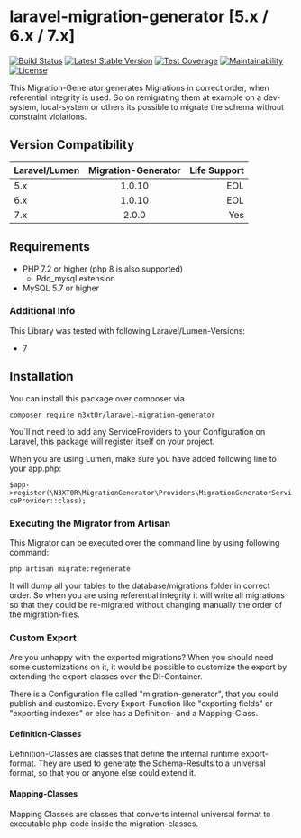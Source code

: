 # laravel-migration-generator [5.x / 6.x / 7.x]
[![Build Status](https://travis-ci.com/N3XT0R/laravel-migration-generator.svg?branch=master)](https://travis-ci.com/N3XT0R/laravel-migration-generator)
[![Latest Stable Version](https://poser.pugx.org/n3xt0r/laravel-migration-generator/v/stable)](https://packagist.org/packages/n3xt0r/laravel-migration-generator)
[![Test Coverage](https://api.codeclimate.com/v1/badges/3be6f76e8df15784a025/test_coverage)](https://codeclimate.com/github/N3XT0R/laravel-migration-generator/test_coverage)
[![Maintainability](https://api.codeclimate.com/v1/badges/3be6f76e8df15784a025/maintainability)](https://codeclimate.com/github/N3XT0R/laravel-migration-generator/maintainability)
[![License](https://poser.pugx.org/n3xt0r/laravel-migration-generator/license)](https://packagist.org/packages/n3xt0r/laravel-migration-generator)

This Migration-Generator generates Migrations in correct order, when referential integrity is used.
So on remigrating them at example on a dev-system, local-system or others its possible
to migrate the schema without constraint violations.

## Version Compatibility

| Laravel/Lumen | Migration-Generator | Life Support |
| ------------- |:-------------------:| ------------:|
| 5.x           | 1.0.10              | EOL          |
| 6.x           | 1.0.10              | EOL          |
| 7.x           | 2.0.0               | Yes          |

## Requirements

- PHP 7.2 or higher (php 8 is also supported)
    - Pdo_mysql extension
- MySQL 5.7 or higher

### Additional Info

This Library was tested with following Laravel/Lumen-Versions:

- 7

## Installation

You can install this package over composer via 

``
composer require n3xt0r/laravel-migration-generator
``

You`ll not need to add any ServiceProviders to your Configuration on Laravel,
this package will register itself on your project.

When you are using Lumen, make sure you have added following line to your app.php:

``
$app->register(\N3XT0R\MigrationGenerator\Providers\MigrationGeneratorServiceProvider::class);
``

### Executing the Migrator from Artisan

This Migrator can be executed over the command line by using following command:

``
php artisan migrate:regenerate
``

It will dump all your tables to the database/migrations folder in correct order.
So when you are using referential integrity it will write all migrations so that they could be
re-migrated without changing manually the order of the migration-files.


### Custom Export

Are you unhappy with the exported migrations? When you should need some customizations on it,
it would be possible to customize the export by extending the export-classes over the DI-Container.

There is a Configuration file called "migration-generator", that you could publish and customize.
Every Export-Function like "exporting fields" or "exporting indexes" or else has a Definition- and a Mapping-Class.

#### Definition-Classes 

Definition-Classes are classes that define the internal runtime export-format. 
They are used to generate the Schema-Results to a universal format, so that you or anyone else could extend it.

#### Mapping-Classes

Mapping Classes are classes that converts internal universal format to executable php-code inside
the migration-classes.
